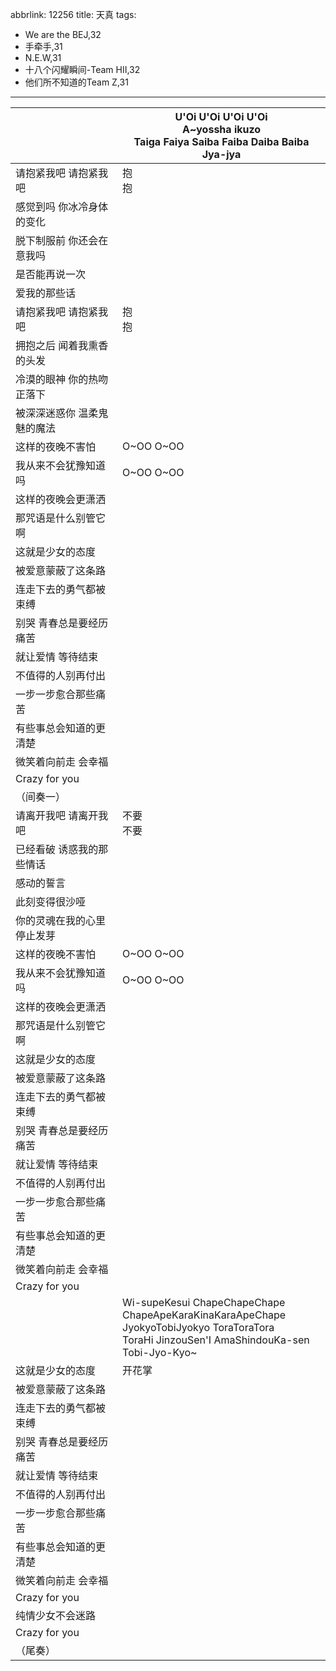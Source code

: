 abbrlink: 12256
title: 天真
tags:
  - We are the BEJ,32
  - 手牵手,31
  - N.E.W,31
  - 十八个闪耀瞬间-Team HII,32
  - 他们所不知道的Team Z,31
---
|      |U'Oi U'Oi U'Oi U'Oi<br>A~yossha ikuzo<br>Taiga Faiya Saiba Faiba Daiba Baiba Jya-jya|
|--|--|
|请抱紧我吧 请抱紧我吧|抱<br>抱|
|感觉到吗 你冰冷身体的变化|      |
|脱下制服前 你还会在意我吗|      |
|是否能再说一次|      |
|爱我的那些话|      |
|请抱紧我吧 请抱紧我吧|抱<br>抱|
|拥抱之后 闻着我熏香的头发|      |
|冷漠的眼神 你的热吻正落下|      |
|被深深迷惑你 温柔鬼魅的魔法|      |
|这样的夜晚不害怕|O~OO O~OO|
|我从来不会犹豫知道吗|O~OO O~OO|
|这样的夜晚会更潇洒|      |
|那咒语是什么别管它 啊|      |
|这就是少女的态度|      |
|被爱意蒙蔽了这条路|      |
|连走下去的勇气都被束缚|      |
|别哭 青春总是要经历痛苦|      |
|就让爱情 等待结束|      |
|不值得的人别再付出|      |
|一步一步愈合那些痛苦|      |
|有些事总会知道的更清楚|      |
|微笑着向前走 会幸福|      |
|Crazy for you|      |
|（间奏一）|      |
|请离开我吧 请离开我吧|不要<br>不要|
|已经看破 诱惑我的那些情话|      |
|感动的誓言|      |
|此刻变得很沙哑|      |
|你的灵魂在我的心里停止发芽|      |
|这样的夜晚不害怕|O~OO O~OO|
|我从来不会犹豫知道吗|O~OO O~OO|
|这样的夜晚会更潇洒|      |
|那咒语是什么别管它 啊|      |
|这就是少女的态度|      |
|被爱意蒙蔽了这条路|      |
|连走下去的勇气都被束缚|      |
|别哭 青春总是要经历痛苦|      |
|就让爱情 等待结束|      |
|不值得的人别再付出|      |
|一步一步愈合那些痛苦|      |
|有些事总会知道的更清楚|      |
|微笑着向前走 会幸福|      |
|Crazy for you|      |
|      |Wi-supeKesui ChapeChapeChape<br>ChapeApeKaraKinaKaraApeChape<br>JyokyoTobiJyokyo ToraToraTora<br>ToraHi JinzouSen'I AmaShindouKa-sen<br>Tobi-Jyo-Kyo~|
|这就是少女的态度|开花掌|
|被爱意蒙蔽了这条路|      |
|连走下去的勇气都被束缚|      |
|别哭 青春总是要经历痛苦|      |
|就让爱情 等待结束|      |
|不值得的人别再付出|      |
|一步一步愈合那些痛苦|      |
|有些事总会知道的更清楚|      |
|微笑着向前走 会幸福|      |
|Crazy for you|      |
|纯情少女不会迷路|      |
|Crazy for you|      |
|（尾奏）|      |